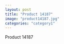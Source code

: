 ```yaml
---
layout: post
title: "Product 14187"
image: "product14187.jpg"
categories: "category1"
---
```

Product 14187

